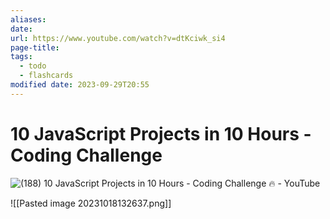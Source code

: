 ```yaml
---
aliases: 
date: 
url: https://www.youtube.com/watch?v=dtKciwk_si4
page-title: 
tags:
  - todo
  - flashcards
modified date: 2023-09-29T20:55
---
```

# 10 JavaScript Projects in 10 Hours - Coding Challenge
![(188) 10 JavaScript Projects in 10 Hours - Coding Challenge 🔥 - YouTube](https://www.youtube.com/watch?v=dtKciwk_si4)

![[Pasted image 20231018132637.png]]

